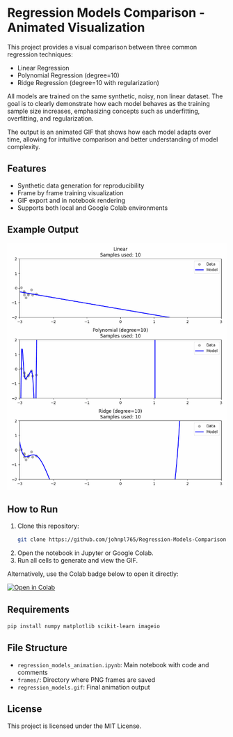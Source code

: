 # Regression Models Comparison - Animated Visualization

This project provides a visual comparison between three common regression techniques:

- Linear Regression
- Polynomial Regression (degree=10)
- Ridge Regression (degree=10 with regularization)

All models are trained on the same synthetic, noisy, non linear dataset. The goal is to clearly demonstrate how each model behaves as the training sample size increases, emphasizing concepts such as underfitting, overfitting, and regularization.

The output is an animated GIF that shows how each model adapts over time, allowing for intuitive comparison and better understanding of model complexity.

## Features
- Synthetic data generation for reproducibility
- Frame by frame training visualization
- GIF export and in notebook rendering
- Supports both local and Google Colab environments

## Example Output

![Regression Models GIF](regression_models.gif)

## How to Run
1. Clone this repository:
   ```bash
   git clone https://github.com/johnpl765/Regression-Models-Comparison.git
   ```
2. Open the notebook in Jupyter or Google Colab.
3. Run all cells to generate and view the GIF.

Alternatively, use the Colab badge below to open it directly:

[![Open in Colab](https://colab.research.google.com/assets/colab-badge.svg)](https://colab.research.google.com/github/yourusername/regression-models-animation/blob/main/regression_models_animation.ipynb)

## Requirements
```bash
pip install numpy matplotlib scikit-learn imageio
```

## File Structure
- `regression_models_animation.ipynb`: Main notebook with code and comments
- `frames/`: Directory where PNG frames are saved
- `regression_models.gif`: Final animation output

## License
This project is licensed under the MIT License.
